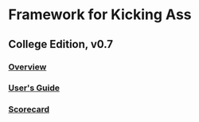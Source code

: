 <link rel="stylesheet" href="https://fonts.googleapis.com/css?family=Poppins">
<link rel="stylesheet" href="common.css">

# Framework for Kicking Ass #

## College Edition, v0.7 ##

### [Overview][1]

### [User's Guide][2]

### [Scorecard][3]

[1]: overview-pub.html
[2]: usersguide-pub.html
[3]: scorecard-pub.html
